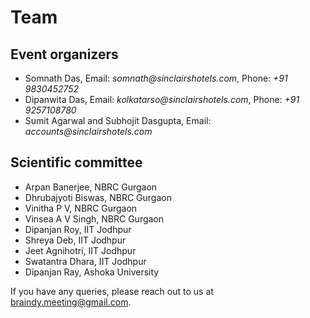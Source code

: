 # Team

## Event organizers

- Somnath Das, Email: _somnath@sinclairshotels.com_, Phone: _+91 9830452752_
- Dipanwita Das, Email: _kolkatarso@sinclairshotels.com_, Phone: _+91 9257108780_
- Sumit Agarwal and Subhojit Dasgupta, Email: _accounts@sinclairshotels.com_

## Scientific committee
- Arpan Banerjee, NBRC Gurgaon
- Dhrubajyoti Biswas, NBRC Gurgaon
- Vinitha P V, NBRC Gurgaon
- Vinsea A V Singh, NBRC Gurgaon
- Dipanjan Roy, IIT Jodhpur
- Shreya Deb, IIT Jodhpur
- Jeet Agnihotri, IIT Jodhpur
- Swatantra Dhara, IIT Jodhpur
- Dipanjan Ray, Ashoka University

If you have any queries, please reach out to us at <a href="mailto:braindy.meeting@gmail.com">braindy.meeting@gmail.com</a>.
